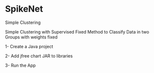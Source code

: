 # SpikeNet
Simple Clustering

Simple Clustering with Supervised Fixed Method to Classify Data in two Groups with weights fixed

 1- Create a Java project
 
 2- Add jfree chart JAR to libraries
 
 3- Run the App 
 
